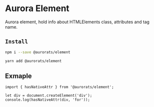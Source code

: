 # Aurora Element

Aurora element, hold info about HTMLElements class, attributes and tag name.

## `Install`

``` bash
npm i --save @aurorats/element
```

``` bash
yarn add @aurorats/element
```


## Exmaple

```elementcripe
import { hasNativeAttr } from '@aurorats/element';

let div = document.createElement('div');
console.log(hasNativeAttr(div, 'for'));

```
